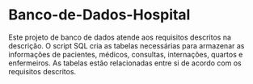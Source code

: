 # Banco-de-Dados-Hospital
Este projeto de banco de dados atende aos requisitos descritos na descrição. O script SQL cria as tabelas necessárias para armazenar as informações de pacientes, médicos, consultas, internações, quartos e enfermeiros. As tabelas estão relacionadas entre si de acordo com os requisitos descritos.
